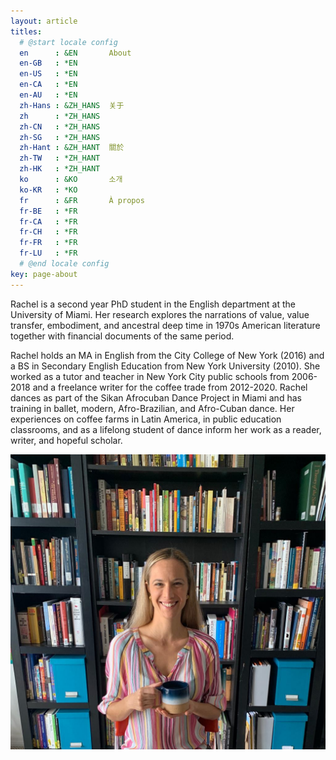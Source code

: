 ```yaml
---
layout: article
titles:
  # @start locale config
  en      : &EN       About
  en-GB   : *EN
  en-US   : *EN
  en-CA   : *EN
  en-AU   : *EN
  zh-Hans : &ZH_HANS  关于
  zh      : *ZH_HANS
  zh-CN   : *ZH_HANS
  zh-SG   : *ZH_HANS
  zh-Hant : &ZH_HANT  關於
  zh-TW   : *ZH_HANT
  zh-HK   : *ZH_HANT
  ko      : &KO       소개
  ko-KR   : *KO
  fr      : &FR       À propos
  fr-BE   : *FR
  fr-CA   : *FR
  fr-CH   : *FR
  fr-FR   : *FR
  fr-LU   : *FR
  # @end locale config
key: page-about
---
```


Rachel is a second year PhD student in the English department at the University of Miami. Her research explores the narrations of value, value transfer, embodiment, and ancestral deep time in 1970s American literature together with financial documents of the same period.

Rachel holds an MA in English from the City College of New York (2016) and a BS in Secondary English Education from New York University (2010). She worked as a tutor and teacher in New York City public schools from 2006-2018 and a freelance writer for the coffee trade from 2012-2020. Rachel dances as part of the Sikan Afrocuban Dance Project in Miami and has training in ballet, modern, Afro-Brazilian, and Afro-Cuban dance. Her experiences on coffee farms in Latin America, in public education classrooms, and as a lifelong student of dance inform her work as a reader, writer, and hopeful scholar.

<img class="image image--md" src="RNcoffeeathome.jpeg"/>